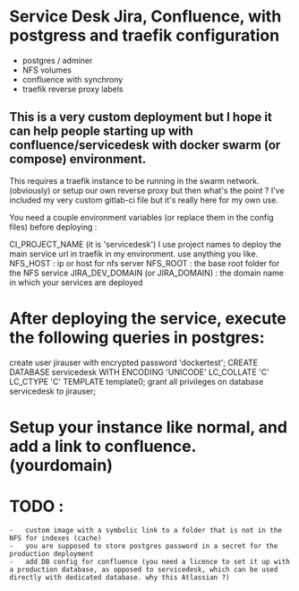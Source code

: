 # Service Desk Jira, Confluence, with postgress and traefik configuration

- postgres / adminer
- NFS volumes
- confluence with synchrony
- traefik reverse proxy labels


## This is a very custom deployment but I hope it can help people starting up with confluence/servicedesk with docker swarm (or compose) environment.

This requires a traefik instance to be running in the swarm network. (obviously) or setup our own reverse proxy but then what's the point ?
I've included my very custom gitlab-ci file but it's really here for my own use. 


You need a couple environment variables (or replace them in the config files) before deploying :

CI_PROJECT_NAME (it is 'servicedesk')  I use project names to deploy the main service url in traefik in my environment. use anything you like.
NFS_HOST : ip or host for nfs server
NFS_ROOT : the base root folder for the NFS service
JIRA_DEV_DOMAIN (or JIRA_DOMAIN) : the domain name in which your services are deployed


# After deploying the service, execute the following queries in postgres:

create user jirauser with encrypted password 'dockertest';
CREATE DATABASE servicedesk WITH ENCODING 'UNICODE' LC_COLLATE 'C' LC_CTYPE 'C' TEMPLATE template0;
grant all privileges on database servicedesk to jirauser;

# Setup your instance like normal, and add a link to confluence.(yourdomain)


# TODO : 
    -   custom image with a symbolic link to a folder that is not in the NFS for indexes (cache)
    -   you are supposed to store postgres password in a secret for the production deployment
    -   add DB config for confluence (you need a licence to set it up with a production database, as opposed to servicedesk, which can be used directly with dedicated database. why this Atlassian ?)